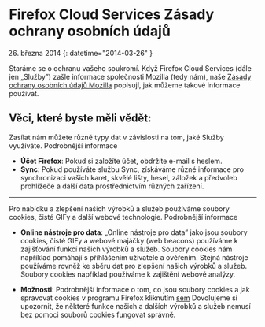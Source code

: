 # Firefox Cloud Services Zásady ochrany osobních údajů

26. března 2014
{: datetime="2014-03-26" }

Staráme se o ochranu vašeho soukromí. Když Firefox Cloud Services (dále jen „Služby”) zašle informace společnosti Mozilla (tedy nám), naše [Zásady ochrany osobních údajů Mozilla](http://www.mozilla.org/en-US/privacy/) popisují, jak můžeme takové informace používat.

## Věci, které byste měli vědět:

Zasílat nám můžete různé typy dat v závislosti na tom, jaké Služby využíváte.  Podrobnější informace

* **Účet Firefox**: Pokud si založíte účet, obdržíte e-mail s heslem. 
* **Sync**: Pokud používáte službu Sync, získáváme různé informace pro synchronizaci vašich karet, skvělé lišty, hesel, záložek a předvoleb prohlížeče a další data prostřednictvím různých zařízení.  

---------------------------------------

Pro nabídku a zlepšení našich výrobků a služeb používáme soubory cookies, čisté GIFy a další webové technologie.  Podrobnější informace

* **Online nástroje pro data**: „Online nástroje pro data” jako jsou soubory cookies, čisté GIFy a webové majáčky (web beacons) používáme k zajišťování funkcí našich výrobků a služeb. Soubory cookies nám například pomáhají s přihlášením uživatele a ověřením. Stejná nástroje používáme rovněž ke sběru dat pro zlepšení našich výrobků a služeb. Soubory cookies například používáme k zajištění webové analýzy. 

* **Možnosti**: Podrobnější informace o tom, co jsou soubory cookies a jak spravovat cookies v programu Firefox kliknutím [sem](https://support.mozilla.org/en-US/kb/cookies-information-websites-store-on-your-computer) Dovolujeme si upozornit, že některé funkce našich a dalších výrobků a služeb nemusí bez pomoci souborů cookies fungovat správně.


